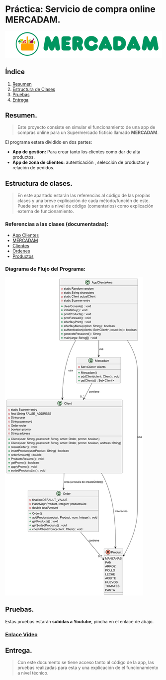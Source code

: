 # Práctica: Servicio de compra online MERCADAM.

![img/logoMercadam.png](img/logoMercadam.png)

## Índice

1. [Resumen](#resumen)
2. [Estructura de Clases](#estructura-de-clases)
3. [Pruebas](#pruebas)
4. [Entrega](#entrega)

## Resumen.

> Este proyecto consiste en simular el funcionamiento de una app de compras online para un Supermercado ficticio llamado **MERCADAM**.

El programa estara dividido en dos partes:

- **App de gestion:** Para crear tanto los clientes como dar de alta productos.
- **App de zona de clientes:** autenticación , selección de productos y relación de pedidos.

## Estructura de clases.

> En este apartado estarán las referencias al código de las 
> propias clases y una breve explicación de cada método/función 
> de este. Puede ser tanto a nivel de código (comentarios) 
> como explicación externa de funcionamiento.

### Referencias a las clases **(documentadas)**:

- [App Clientes](https://github.com/NachoGamallo/ColeccionesDinamicasPFuncional/blob/main/PFuncional/src/main/java/org/example/Colecciones/P1Mercadam/Program/AppClientsArea.java)
- [MERCADAM](https://github.com/NachoGamallo/ColeccionesDinamicasPFuncional/blob/main/PFuncional/src/main/java/org/example/Colecciones/P1Mercadam/Program/Mercadam.java)
- [Clientes](https://github.com/NachoGamallo/ColeccionesDinamicasPFuncional/blob/main/PFuncional/src/main/java/org/example/Colecciones/P1Mercadam/Program/Client.java)
- [Ordenes](https://github.com/NachoGamallo/ColeccionesDinamicasPFuncional/blob/main/PFuncional/src/main/java/org/example/Colecciones/P1Mercadam/Program/Order.java)
- [Productos](https://github.com/NachoGamallo/ColeccionesDinamicasPFuncional/blob/main/PFuncional/src/main/java/org/example/Colecciones/P1Mercadam/Program/Product.java)
### Diagrama de Flujo del Programa:
![img/DiagramaAppMERCADAM.png](img/DiagramaAppMERCADAM.png)



## Pruebas.

Estas pruebas estarán **subidas a Youtube**, pincha en el enlace de abajo.
### [Enlace Vídeo]()

## Entrega.

> Con este documento se tiene acceso tanto al 
> código de la app, las pruebas realizadas para
> esta y una explicación de el funcionamiento a nivel
> técnico. 
